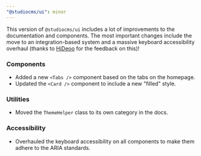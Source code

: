 ```yaml
---
"@studiocms/ui": minor
---
```


This version of `@studiocms/ui` includes a lot of improvements to the documentation and components. The most important changes include the move to
an integration-based system and a massive keyboard accessibility overhaul (thanks to [HiDeoo](https://github.com/HiDeoo) for the feedback on this)!

### Components

- Added a new `<Tabs />` component based on the tabs on the homepage.
- Updated the `<Card />` component to include a new "filled" style.

### Utilities

- Moved the `ThemeHelper` class to its own category in the docs.

### Accessibility

- Overhauled the keyboard accessibility on all components to make them adhere to the ARIA standards.
